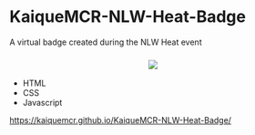 # KaiqueMCR-NLW-Heat-Badge

A virtual badge created during the NLW Heat event

<h3 align="center">
        <img src="./images/NLWBadge.png" />
    </h3>

- HTML
- CSS
- Javascript

https://kaiquemcr.github.io/KaiqueMCR-NLW-Heat-Badge/

